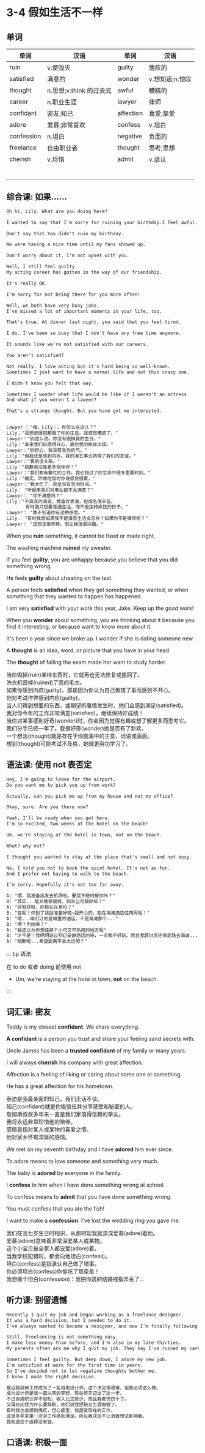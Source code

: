 # 3-4 假如生活不一样

## 单词

| 单词       | 汉语                    | 单词      | 汉语            |
| ---------- | ----------------------- | --------- | --------------- |
| ruin       | v.使毁灭                | guilty    | 愧疚的          |
| satisfied  | 满意的                  | wonder    | v.想知道;n.惊叹 |
| thought    | n.思想;v.think 的过去式 | awful     | 糟糕的          |
| career     | n.职业生涯              | lawyer    | 律师            |
| confidant  | 密友;知己               | affection | 喜爱;挚爱       |
| adore      | 爱慕;非常喜欢           | confess   | v.坦白          |
| confession | n.坦白                  | negative  | 负面的          |
| freelance  | 自由职业者              | thought   | 思考;思想       |
| cherish    | v.珍惜                  |      admit     |      v.承认           |
|            |                         |           |                 |
|            |                         |           |                 |
|            |                         |           |                 |
|            |                         |           |                 |
|            |                         |           |                 |
|            |                         |           |                 |

## 综合课: 如果……

```txt
Oh hi, Lily. What are you doing here?

I wanted to say that I'm sorry for ruining your birthday.I feel awful.

Don't say that.You didn't ruin my birthday.

We were having a nice time until my fans showed up.

Don't worry about it. I'm not upset with you.

Well, I still feel guilty.
My acting career has gotten in the way of our friendship.

It's really OK.

I'm sorry for not being there for you more often!

Well, we both have very busy jobs.
I've missed a lot of important moments in your life, too.

That's true. At dinner last night, you said that you feel tired.

I do. I've been so busy that I don't have any free time anymore.

It sounds like we're not satisfied with our careers.

You aren't satisfied?

Not really. I love acting but it's hard being so well-known.
Sometimes I just want to have a normal life and not this crazy one.

I didn't know you felt that way.

Sometimes I wonder what life would be like if I weren't an actress
And what if you weren't a lawyer?

That's a strange thought. But you have got me interested.


Lawyer ："嗨，Lily：。你怎么在这儿？"
Lily："我想说很抱歉毁了你的生日。我感觉糟透了。"
Lawyer："别这么说。你没有毁掉我的生日。"
Lily："本来我们玩得很开心，直到我的粉丝出现。"
Lawyer："别担心，我没有生你的气。"
Lily："但我还是感到内疚。我的演艺事业妨碍了我们的友谊。"
Lawyer："真的没关系。"
Lily："抱歉我没能更多陪伴你！"
Lawyer："我们都有繁忙的工作。我也错过了你生命中很多重要时刻。"
Lily："确实。昨晚吃饭时你说感觉很累。"
Lawyer："我太忙了，完全没有空闲时间。"
Lily： "听起来我们对事业都不太满意？"
Lawyer： "你不满意吗？"
Lily："不算真的满意。我喜欢表演，但成名很辛苦。
       有时我只想要普通生活，而不是这种疯狂的日子。"
Lawyer： "我不知道你有这种感受。"
Lily： "有时我想如果我不是演员生活会怎样？如果你不是律师呢？"
Lawyer： "这想法很奇特。但让我很感兴趣。"
```

When you **ruin** something, it cannot be fixed or made right.

The washing machine **ruined** my sweater.

If you feel **guilty**, you are unhappy because you believe that you did something wrong.

He feels **guilty** about cheating on the test.

A person feels **satisfied** when they get something they wanted, or when something that they wanted to happen has happened.

I am very **satisfied** with your work this year, Jake. Keep up the good work!

When you **wonder** about something, you are thinking about it because you find it interesting, or because want to know more about it.

It's been a year since we broke up. I wonder if she is dating someone new.

A **thought** is an idea, word, or picture that you have in your head.

The **thought** of failing the exam made her want to study harder.

当你毁掉(ruin)某样东西时，它就再也无法修复或挽回了。           
洗衣机毁掉(ruined)了我的毛衣。                   
如果你感到内疚(guilty)，那是因为你认为自己做错了事而感到不开心。             
他对考试作弊感到内疚(guilty)。                   
当人们得到想要的东西，或期望的事情发生时，他们会感到满足(satisfied)。        
我对你今年的工作非常满意(satisfied)。继续保持好成绩！          
当你对某事感到好奇(wonder)时，你会因为觉得有趣或想了解更多而思考它。         
我们分手已经一年了。我很好奇(wonder)她是否有了新欢。    
一个想法(thought)就是存在于你脑海中的主意、话语或画面。        
想到(thought)可能考试不及格，她就更用功学习了。         

## 语法课: 使用 not 表否定

```txt
Hey, I'm going to leave for the airport.
Do you want me to pick you up from work?

Actually, can you pick me up from my house and not my office?

Okay, sure. Are you there now?

Yeah, I'll be ready when you get here.
I'm so excited, two weeks at the hotel on the beach!

Um, we're staying at the hotel in town, not on the beach.

What? why not?

I thought you wanted to stay at the place that's small and not busy.

No, I told you not to book the quiet hotel. It's not as fun.
And I prefer not having to walk to the beach.

I'm sorry. Hopefully it's not too far away.

A: "喂，我准备出发去机场啦。要我下班时接你吗？"
B: "其实...能从我家接我，别从公司接好嘛？"
A: "好呀好呀，你现在在家吗？"
B: "在呢！你到了我就准备好啦~超开心的，能在海滩酒店住两周呢！"
A: "嗯...咱们订的是城里的酒店，不是海滩那个..."
B: "啊？为啥呀？"
A: "我还以为你想住那个小巧又不热闹的地方呢"
B: "才不是！我明明说过别订安静酒店的呀，一点都不好玩。而且我超讨厌还得走路去海滩..."
A: "抱歉啦...希望距离不会太远吧？"
```

::: tip 语法

在 to do 或者 doing 前使用 not

- Um, we're staying at the hotel in town, **not** on the beach.

:::

## 词汇课: 密友

Teddy is my closest **confidant**. We share everything.

**A confidant** is a person you trust and share your feeling sand secrets with.

Uncle James has been a **trusted confidant** of my family or many years.

I will always **cherish** his company with great affection.

Affection is a feeling of liking or caring about some one or something.

He has a great affection for his hometown.

泰迪是我最亲密的知己，我们无话不谈。             
知己(confidant)就是你能信任并分享感受和秘密的人。       
詹姆斯叔叔多年来一直是我们家值得信赖的挚友。            
我将永远非常珍惜他的陪伴。         
感情是指对某人或某物的喜爱之情。          
他对家乡怀有深厚的感情。    

We met on my seventh birthday and I have **adored** him ever since.

To adore means to love someone and something very much.

The baby is **adored** by everyone in the family.

I **confess** to him when I have done something wrong at school.

To confess means to **admit** that you have done something wrong.

You must confess that you ate the fish!

I want to make a **confession**. I've lost the wedding ring you gave me.

我们在我七岁生日时相识，从那时起我就深深爱慕(adore)着他。      
爱慕(adore)意味着非常深爱某人或某物。     
这个小宝贝被全家人都宠爱(adore)着。       
当我学校犯错时，都会向他坦白(confess)。   
坦白(confess)是指承认自己做了错事。       
你必须坦白(confess)你偷吃了那条鱼！       
我想做个坦白(confession)：我把你送的结婚戒指弄丢了...   

## 听力课: 别留遗憾

```txt
Recently I quit my job and began working as a freelance designer.
It was a hard decision, but I needed to do it.
I've always wanted to become a designer, and now I'm finally following my dream.

Still, freelancing is not something easy.
I make less money than before, and I'm also in my late thirties.
My parents often ask me why I quit my job. They say I've ruined my career.

Sometimes I feel guilty. But deep down, I adore my new job.
I'm satisfied at work for the first time in years.
So I've decided not to let negative thoughts bother me.
I know I made the right decision.

最近我辞掉工作成为了一名自由设计师，这个决定很艰难，但我必须这么做。
成为设计师是我一直以来的梦想，现在终于迈出了这一步。
不过自由职业并不轻松，收入比之前少，而且我都快四十了。
父母总问我为什么要辞职，他们说我把职业生涯都毁了。
有时我也会感到愧疚，但心底里，我超爱现在的工作。
这是多年来第一次对工作感到满足。所以我决定不让消极想法影响我。
我知道这个选择没有错。
```

## 口语课: 积极一面
